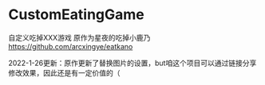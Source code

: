 # CustomEatingGame
自定义吃掉XXX游戏
原作为星夜的吃掉小鹿乃 https://github.com/arcxingye/eatkano

2022-1-26更新：原作更新了替换图片的设置，but咱这个项目可以通过链接分享修改效果，因此还是有一定价值的（
